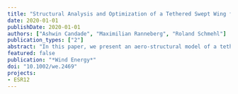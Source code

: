 ```yaml
---
title: "Structural Analysis and Optimization of a Tethered Swept Wing for Airborne Wind Energy Generation"
date: 2020-01-01
publishDate: 2020-01-01
authors: ["Ashwin Candade", "Maximilian Ranneberg", "Roland Schmehl"]
publication_types: ["2"]
abstract: "In this paper, we present an aero‐structural model of a tethered swept wing for airborne wind energy generation. The carbon composite wing has neither fuselage nor actuated aerodynamic control surfaces and is controlled entirely from the ground using three separate tethers. The computational model is efficient enough to be used for weight optimisation at the initial design stage. The main load‐bearing wing component is a nontypical “D”‐shaped wing‐box, which is represented as a slender carbon composite shell and further idealised as a stack of two‐dimensional cross section models arranged along an anisotropic one‐dimensional beam model. This reduced 2+1D finite element model is then combined with a nonlinear vortex step method that determines the aerodynamic load. A bridle model is utilised to calculate the individual forces as a function of the aerodynamic load in the bridle lines that connect the main tether to the wing. The entire computational model is used to explore the influence of the bride on the D‐box structure. Considering a reference D‐box design along with a reference aerodynamic load case, the structural response is analysed for typical bridle configurations. Subsequently, an optimisation of the internal geometry and laminate fibre orientations is carried out using the structural computation models, for a fixed aerodynamic and bridle configuration. Aiming at a minimal weight of the wing structure, we find that for the typical load case of the system, an overall weight savings of approximately 20% can be achieved compared with the initial reference design."
featured: false
publication: "*Wind Energy*"
doi: "10.1002/we.2469"
projects:
- ESR12
---
```


